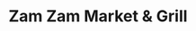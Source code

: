 ---
title: "Zam Zam Market & Grill"
url: /north-olmsted/zam-zam-market-and-grill/
shop: supermarket
---